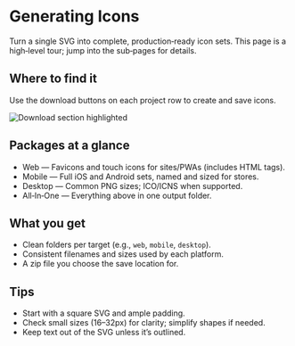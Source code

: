 # Generating Icons

Turn a single SVG into complete, production‑ready icon sets. This page is a high‑level tour; jump into the sub‑pages for details.

## Where to find it
Use the download buttons on each project row to create and save icons.

![Download section highlighted](images/generating-icons/index/view-download-section-highlight-view1.png)

## Packages at a glance
- Web — Favicons and touch icons for sites/PWAs (includes HTML tags).
- Mobile — Full iOS and Android sets, named and sized for stores.
- Desktop — Common PNG sizes; ICO/ICNS when supported.
- All‑In‑One — Everything above in one output folder.

## What you get
- Clean folders per target (e.g., `web`, `mobile`, `desktop`).
- Consistent filenames and sizes used by each platform.
- A zip file you choose the save location for.

## Tips
- Start with a square SVG and ample padding.
- Check small sizes (16–32px) for clarity; simplify shapes if needed.
- Keep text out of the SVG unless it’s outlined.
